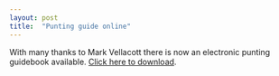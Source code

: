 ```yaml
---
layout: post
title:  "Punting guide online"
---
```

With many thanks to Mark Vellacott there is now an electronic punting guidebook available. [Click here to download](img/tpc-punting-guide.pdf).
